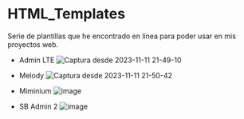 # HTML_Templates
Serie de plantillas que he encontrado en línea para poder usar en mis proyectos web.

- Admin LTE
![Captura desde 2023-11-11 21-49-10](https://github.com/carlosrl19/HTML_Templates/assets/85375012/26017d00-260d-45a5-a381-438ab3f1e957)

- Melody
![Captura desde 2023-11-11 21-50-42](https://github.com/carlosrl19/HTML_Templates/assets/85375012/e28530a8-8e65-4505-9549-083a092fcfc7)

- Miminium
![image](https://github.com/carlosrl19/HTML_Templates/assets/85375012/ccc79b3a-7fbf-4434-b5be-825399b0abfe)

- SB Admin 2
![image](https://github.com/carlosrl19/HTML_Templates/assets/85375012/f1f499a2-a62d-4d82-b729-31aee22c75f8)


